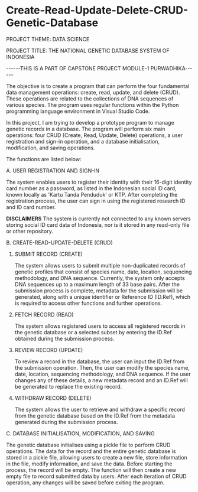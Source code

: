 # Create-Read-Update-Delete-CRUD-Genetic-Database
PROJECT THEME: DATA SCIENCE

PROJECT TITLE: THE NATIONAL GENETIC DATABASE SYSTEM OF INDONESIA

------THIS IS A PART OF CAPSTONE PROJECT MODULE-1 PURWADHIKA------

The objective is to create a program that can perform the four fundamental data management operations: create, read, update, and delete (CRUD). These operations are related to the collections of DNA sequences of various species. The program uses regular functions within the Python programming language environment in Visual Studio Code.

In this project, I am trying to develop a prototype program to manage genetic records in a database. The program will perform six main operations: four CRUD (Create, Read, Update, Delete) operations, a user registration and sign-in operation, and a database initialisation, modification, and saving operations.

The functions are listed below:

A. USER REGISTRATION AND SIGN-IN

The system enables users to register their identity with their 16-digit identity card number as a password, as listed in the Indonesian social ID card, known locally as 'Kartu Tanda Penduduk' or KTP. After completing the registration process, the user can sign in using the registered research ID and ID card number.

**DISCLAIMERS**
The system is currently not connected to any known servers storing social ID card data of Indonesia, nor is it stored in any read-only file or other repository.

B. CREATE-READ-UPDATE-DELETE (CRUD)

1.  SUBMIT RECORD (CREATE)

    The system allows users to submit multiple non-duplicated records
	of genetic profiles that consist of species name, date, location,
	sequencing methodology, and DNA sequence. Currently, the system
	only accepts DNA sequences up to a maximum length of 33 base
	pairs. After the submission process is complete, metadata for the
	submission will be generated, along with a unique identifier or
	Reference ID (ID.Ref), which is required to access other functions
	and further operations.

2.  FETCH RECORD (READ)

    The system allows registered users to access all registered records
	in the genetic database or a selected subset by entering the ID.Ref
        obtained during the submission process.

3.  REVIEW RECORD (UPDATE)

    To review a record in the database, the user can input the ID.Ref
	from the submission operation. Then, the user can modify the 
	species name, date, location, sequencing methodology, and DNA
	sequence. If the user changes any of these details, a new
	metadata record and an ID.Ref will be generated to replace the
	existing record.

4.  WITHDRAW RECORD (DELETE)
	
    The system allows the user to retrieve and withdraw a specific
	record from the genetic database based on the ID.Ref from the
	metadata generated during the submission process.

C. DATABASE INITIALISATION, MODIFICATION, AND SAVING

The genetic database initialises using a pickle file to perform CRUD operations. The data for the record and the entire genetic database is stored in a pickle file, allowing users to create a new file, store information in the file, modify information, and save the data. Before starting the process, the record will be empty. The function will then create a new empty file to record submitted data by users. After each iteration of CRUD operation, any changes will be saved before exiting the program.
